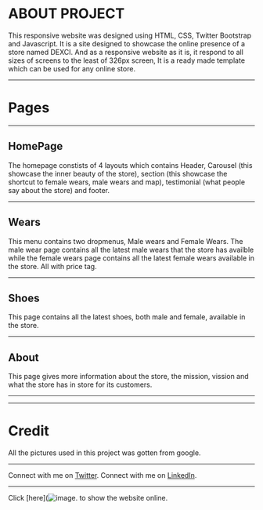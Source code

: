 # ABOUT PROJECT

This responsive website was designed using HTML, CSS, Twitter Bootstrap and Javascript. It is a site designed to showcase the online presence of a store named DEXCI. And as a responsive website as it is, it respond to all sizes of screens to the least of 326px screen, It is a ready made template which can be used for any online store.

----
# Pages
----
## HomePage

The homepage constists of 4 layouts which contains Header, Carousel (this showcase the inner beauty of the store), section (this showcase the shortcut to female wears, male wears and map), testimonial (what people say about the store) and footer.

-----

## Wears

This menu contains two dropmenus, Male wears and Female Wears. The male wear page contains all the latest male wears that the store has availble while the female wears page contains all the latest female wears available in the store. All with price tag.

----

## Shoes

This page contains all the latest shoes, both male and female, available in the store.

----

## About

This page gives more information about the store, the mission, vission and what the store has in store for its customers.

----
----

# Credit

All the pictures used in this project was gotten from google.

----
Connect with me on [Twitter](https://twitter.com/Mr_Art_officia).
Connect with me on [LinkedIn](https://www.linkedin.com/in/raphael-adegunle-131844182/).

----
Click [here](![image](https://mr-art-coder.github.io/Store-Website-Template/myproject). to show the website online.


